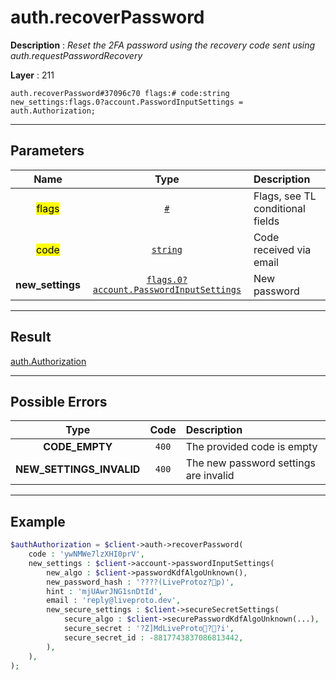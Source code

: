 # auth.recoverPassword

**Description** : *Reset the 2FA password using the recovery code sent using auth.requestPasswordRecovery*

**Layer** : 211

```tl
auth.recoverPassword#37096c70 flags:# code:string new_settings:flags.0?account.PasswordInputSettings = auth.Authorization;
```

---

## Parameters

| Name | Type | Description |
| :---: | :---: | :--- |
| <mark>flags</mark> | [`#`](type/#) | Flags, see TL conditional fields |
| <mark>code</mark> | [`string`](type/string) | Code received via email |
| **new_settings** | [`flags.0?account.PasswordInputSettings`](type/account.PasswordInputSettings) | New password |

---

## Result

[auth.Authorization](type/auth.Authorization)

---

## Possible Errors

| Type | Code | Description |
| :---: | :---: | :--- |
| **CODE_EMPTY** | `400` | The provided code is empty |
| **NEW_SETTINGS_INVALID** | `400` | The new password settings are invalid |

---

## Example

```php
$authAuthorization = $client->auth->recoverPassword(
	code : 'ywNMWe7lzXHI0prV',
	new_settings : $client->account->passwordInputSettings(
		new_algo : $client->passwordKdfAlgoUnknown(),
		new_password_hash : '????(LiveProtoz?p)',
		hint : 'mjUAwrJNG1snDtId',
		email : 'reply@liveproto.dev',
		new_secure_settings : $client->secureSecretSettings(
			secure_algo : $client->securePasswordKdfAlgoUnknown(...),
			secure_secret : '?Z]MdLiveProto??i',
			secure_secret_id : -8817743837086813442,
		),
	),
);
```